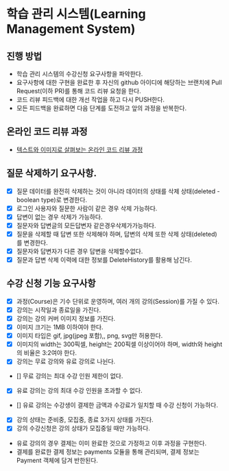 # 학습 관리 시스템(Learning Management System)
## 진행 방법
* 학습 관리 시스템의 수강신청 요구사항을 파악한다.
* 요구사항에 대한 구현을 완료한 후 자신의 github 아이디에 해당하는 브랜치에 Pull Request(이하 PR)를 통해 코드 리뷰 요청을 한다.
* 코드 리뷰 피드백에 대한 개선 작업을 하고 다시 PUSH한다.
* 모든 피드백을 완료하면 다음 단계를 도전하고 앞의 과정을 반복한다.

## 온라인 코드 리뷰 과정
* [텍스트와 이미지로 살펴보는 온라인 코드 리뷰 과정](https://github.com/next-step/nextstep-docs/tree/master/codereview)

## 질문 삭제하기 요구사항.
* [x] 질문 데이터를 완전히 삭제하는 것이 아니라 데이터의 상태를 삭제 상태(deleted - boolean type)로 변경한다.
* [x] 로그인 사용자와 질문한 사람이 같은 경우 삭제 가능하다.
* [x] 답변이 없는 경우 삭제가 가능하다.
* [x] 질문자와 답변글의 모든답변자 같은경우삭제가가능하다.
* [x] 질문을 삭제할 때 답변 또한 삭제해야 하며, 답변의 삭제 또한 삭제 상태(deleted)를 변경한다.
* [x] 질문자와 답변자가 다른 경우 답변을 삭제할수없다.
* [x] 질문과 답변 삭제 이력에 대한 정보를 DeleteHistory를 활용해 남긴다.

## 수강 신청 기능 요구사항
* [x] 과정(Course)은 기수 단위로 운영하며, 여러 개의 강의(Session)를 가질 수 있다.
* [x] 강의는 시작일과 종료일을 가진다.
* [x] 강의는 강의 커버 이미지 정보를 가진다.
* [x] 이미지 크기는 1MB 이하여야 한다.
* [x] 이미지 타입은 gif, jpg(jpeg 포함),, png, svg만 허용한다.
* [x] 이미지의 width는 300픽셀, height는 200픽셀 이상이어야 하며, width와 height의 비율은 3:2여야 한다.
* [x] 강의는 무료 강의와 유료 강의로 나뉜다.
* [] 무료 강의는 최대 수강 인원 제한이 없다.
* [x] 유료 강의는 강의 최대 수강 인원을 초과할 수 없다.
* [] 유료 강의는 수강생이 결제한 금액과 수강료가 일치할 때 수강 신청이 가능하다.
* [x] 강의 상태는 준비중, 모집중, 종료 3가지 상태를 가진다.
* [x] 강의 수강신청은 강의 상태가 모집중일 때만 가능하다.
* 유료 강의의 경우 결제는 이미 완료한 것으로 가정하고 이후 과정을 구현한다.
* 결제를 완료한 결제 정보는 payments 모듈을 통해 관리되며, 결제 정보는 Payment 객체에 담겨 반한된다.